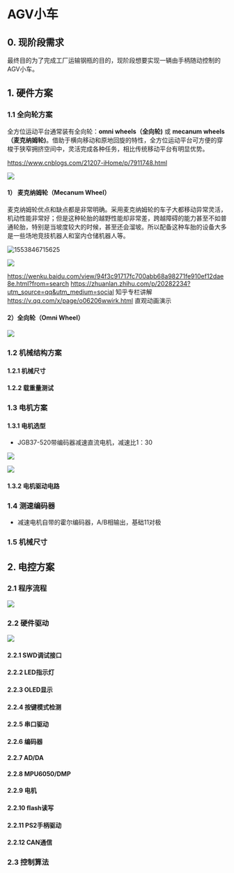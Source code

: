 # AGV小车

## 0. 现阶段需求

最终目的为了完成工厂运输钢瓶的目的，现阶段想要实现一辆由手柄随动控制的AGV小车。

## 1. 硬件方案

### 1.1 全向轮方案

 全方位运动平台通常装有全向轮：**omni wheels（全向轮)** 或 **mecanum wheels（麦克纳姆轮)**。借助于横向移动和原地回旋的特性，全方位运动平台可方便的穿梭于狭窄拥挤空间中，灵活完成各种任务，相比传统移动平台有明显优势。 

<https://www.cnblogs.com/21207-iHome/p/7911748.html>

![](img/1.PNG)

#### 1） 麦克纳姆轮（Mecanum Wheel）

麦克纳姆轮优点和缺点都是非常明确。采用麦克纳姆轮的车子大都移动异常灵活，机动性能非常好；但是这种轮胎的越野性能却非常差，跨越障碍的能力甚至不如普通轮胎，特别是当坡度较大的时候，甚至还会溜坡。所以配备这种车胎的设备大多是一些场地竞技机器人和室内仓储机器人等。

![1553846715625](C:/Users/86205/AppData/Roaming/Typora/typora-user-images/1553846715625.png)

![](img/3.PNG)

https://wenku.baidu.com/view/94f3c91717fc700abb68a98271fe910ef12dae8e.html?from=search
https://zhuanlan.zhihu.com/p/20282234?utm_source=qq&utm_medium=social 知乎专栏讲解
https://v.qq.com/x/page/o06206wwirk.html 直观动画演示

#### 2）全向轮（Omni Wheel）

![](img/2.PNG)

### 1.2 机械结构方案

#### 1.2.1 机械尺寸

#### 1.2.2 载重量测试

### 1.3 电机方案

#### 1.3.1 电机选型

- JGB37-520带编码器减速直流电机，减速比1：30

![](img/5.PNG)

![](img/6.PNG)

#### 1.3.2 电机驱动电路

### 1.4 测速编码器

- 减速电机自带的霍尔编码器，A/B相输出，基础11对极

### 1.5 机械尺寸



## 2. 电控方案

### 2.1 程序流程

![](img/7.png)

### 2.2 硬件驱动

![](img/8.png)

#### 2.2.1 SWD调试接口

#### 2.2.2 LED指示灯

#### 2.2.3 OLED显示

#### 2.2.4 按键模式检测

#### 2.2.5 串口驱动

#### 2.2.6 编码器

#### 2.2.7 AD/DA

#### 2.2.8 MPU6050/DMP

#### 2.2.9 电机

#### 2.2.10 flash读写

#### 2.2.11 PS2手柄驱动

#### 2.2.12 CAN通信

### 2.3 控制算法